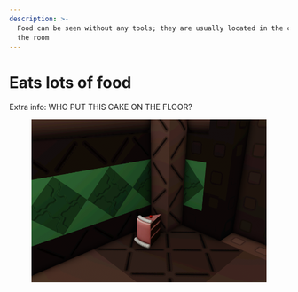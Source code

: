 ```yaml
---
description: >-
  Food can be seen without any tools; they are usually located in the corners of
  the room
---
```


# Eats lots of food

Extra info: WHO PUT THIS CAKE ON THE FLOOR?

<figure><img src="../.gitbook/assets/image (2) (1).png" alt=""><figcaption></figcaption></figure>

